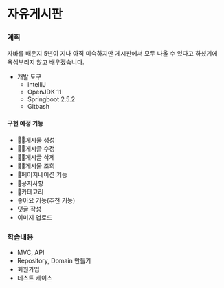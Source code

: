 # 자유게시판

### 계획
자바를 배운지 5년이 지나 아직 미숙하지만 게시판에서 모두 나올 수 있다고 하셨기에 욕심부리지 않고 배우겠습니다.

* 개발 도구
  * intelliJ
  * OpenJDK 11
  * Springboot 2.5.2
  * Gitbash

#### 구현 예정 기능
* 💖💖게시물 생성
* 💖💖게시글 수정
* 💖💖게시글 삭제
* 💖💖게시물 조회
* 💖페이지네이션 기능
* 💖공지사항
* 💖카테고리
* 좋아요 기능(추천 기능)
* 댓글 작성
* 이미지 업로드

### 학습내용
* MVC, API
* Repository, Domain 만들기
* 회원가입
* 테스트 케이스
 
 
